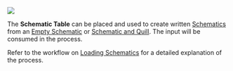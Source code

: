 ![](https://i.imgur.com/bTNpyT3.png)

The **Schematic Table** can be placed and used to create written [Schematics](https://github.com/simibubi/Create/wiki/Schematic) from an [Empty Schematic](https://github.com/simibubi/Create/wiki/Empty-Schematic) or [Schematic and Quill](https://github.com/simibubi/Create/wiki/Schematic-and-Quill). The input will be consumed in the process.

Refer to the workflow on [Loading Schematics](https://github.com/simibubi/Create/wiki/Loading-a-Schematic) for a detailed explanation of the process.
